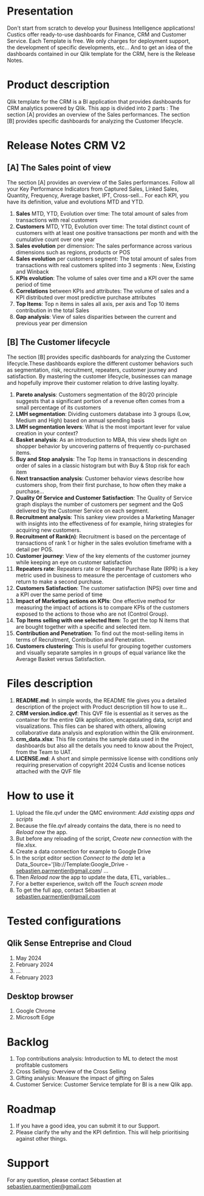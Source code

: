 # Presentation
Don't start from scratch to develop your Business Intelligence applications! Custics offer ready-to-use dashboards for Finance, CRM and Customer Service. 
Each Template is free. We only charges for deployment support, the development of specific developments, etc...
And to get an idea of ​​the dashboards contained in our Qlik template for the CRM, here is the Release Notes.
# Product description
Qlik template for the CRM is a BI application that provides dashboards for CRM analytics powered by Qlik. 
This app is divided into 2 parts :
The section [A] provides an overview of the Sales performances.
The section [B] provides specific dashboards for analyzing the Customer lifecycle.
# Release Notes CRM V2
## **[A] The Sales point of view**
The section [A] provides an overview of the Sales performances. Follow all your Key Performance Indicators from Captured Sales, Linked Sales, Quantity, Frequency, Average basket, IPT, Cross-sell... For each KPI, you have its definition, value and evolutions MTD and YTD.
1. **Sales** MTD, YTD, Evolution over time: The total amount of sales from transactions with real customers
2. **Customers** MTD, YTD, Evolution over time: The total distinct count of customers with at least one positive transactions per month and with the cumulative count over one year
3. **Sales evolution** per dimension: The sales performance across various dimensions such as regions, products or POS
4. **Sales evolution** per customers segment: The total amount of sales from transactions with real customers splited into 3 segments : New, Existing and Winback
5. **KPIs evolution**: The volume of sales over time and a KPI over the same period of time
6. **Correlations** between KPIs and attributes: The volume of sales and a KPI distributed over most predictive purchase attributes
7. **Top Items**: Top n items in sales all axis, per axis and Top 10 items contribution in the total Sales
8. **Gap analysis**: View of sales disparities between the current and previous year per dimension
## **[B] The Customer lifecycle**
The section [B] provides specific dashboards for analyzing the Customer lifecycle.These dashboards explore the different customer behaviors such as segmentation, risk, recruitment, repeaters, customer journey and satisfaction. By mastering the customer lifecycle, businesses can manage and hopefully improve their customer relation to drive lasting loyalty.
1. **Pareto analysis**: Customers segmentation of the 80/20 principle suggests that a significant portion of a revenue often comes from a small percentage of its customers
2. **LMH segmentation**: Dividing customers database into 3 groups (Low, Medium and High) based on annual spending basis
3. **LMH segmentation levers**: What is the most important lever for value creation in your context?
4. **Basket analysis**: As an introduction to MBA, this view sheds light on shopper behavior by uncovering patterns of frequently co-purchased items.
5. **Buy and Stop analysis**: The Top Items in transactions in descending order of sales in a classic histogram but with Buy & Stop risk for each item
6. **Next transaction analysis**: Customer behavior views describe how customers shop, from their first purchase, to how often they make a purchase...
7. **Quality Of Service and Customer Satisfaction**: The Quality of Service graph displays the number of customers per segment and the QoS delivered by the Customer Service on each segment.
8. **Recruitment analysis**: This sankey view provides a Marketing Manager with insights into the effectiveness of for example, hiring strategies for acquiring new customers.
9. **Recruitment of Rank(n)**: Recruitment is based on the percentage of transactions of rank 1 or higher in the sales evolution timeframe with a detail per POS.
10. **Customer journey**: View of the key elements of the customer journey while keeping an eye on customer satisfaction
11. **Repeaters rate**: Repeaters rate or Repeater Purchase Rate (RPR) is a key metric used in business to measure the percentage of customers who return to make a second purchase.
12. **Customers Satisfaction**: The customer satisfaction (NPS) over time and a KPI over the same period of time
13. **Impact of Marketing actions on KPIs**: One effective method for measuring the impact of actions is to compare KPIs of the customers exposed to the actions to those who are not (Control Group).
14. **Top Items selling with one selected Item**: To get the top N items that are bought together with a specific and selected item.
15. **Contribution and Penetration**: To find out the most-selling items in terms of Recruitment, Contribution and Penetration.
16. **Customers clustering**: This is useful for grouping together customers and visually separate samples in n groups of equal variance like the Average Basket versus Satisfaction.
# Files description
1. **README.md**: In simple words, the README file gives you a detailed description of the project with Product description till how to use it...
2. **CRM version.indice.qvf**: This QVF file is essential as it serves as the container for the entire Qlik application, encapsulating data, script and visualizations. This files can be shared with others, allowing collaborative data analysis and exploration within the Qlik environment.
3. **crm_data.xlsx**: This file contains the sample data used in the dashboards but also all the details you need to know about the Project, from the Team to UAT.
4. **LICENSE.md**: A short and simple permissive license with conditions only requiring preservation of copyright 2024 Custis and license notices attached with the QVF file
# How to use it
1. Upload the file.qvf under the QMC environment: _Add existing apps and scripts_
2. Because the file.qvf already contains the data, there is no need to _Reload now_ the app.   
3. But before any reloading of the script, _Create new connection_ with the file.xlsx.
4. Create a data connection for example to Google Drive
5. In the script editor section _Connect to the data_ let a Data_Source='[lib://Template:Google_Drive - sebastien.parmentier@gmail.com/ ...
6. Then _Reload now_ the app to update the data, ETL, variables...
7. For a better experience, switch off the _Touch screen mode_
8. To get the full app, contact Sébastien at sebastien.parmentier@gmail.com
# Tested configurations
## Qlik Sense Entreprise and Cloud
1. May 2024
2. February 2024
3. ...
4. February 2023
## Desktop browser
1. Google Chrome
2. Microsoft Edge
# Backlog
1. Top contributions analysis: Introduction to ML to detect the most profitable customers
2. Cross Selling: Overview of the Cross Selling
3. Gifting analysis: Measure the impact of gifting on Sales
4. Customer Service: Customer Service template for BI is a new Qlik app.
# Roadmap
1. If you have a good idea, you can submit it to our Support.
2. Please clarify the why and the KPI defintion. This will help prioritising against other things.
# Support
For any question, please contact Sébastien at sebastien.parmentier@gmail.com
